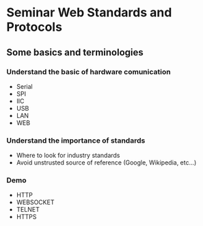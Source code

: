 # Seminar Web Standards and Protocols


## Some basics and terminologies

### Understand the basic of hardware comunication

* Serial
* SPI
* IIC
* USB
* LAN
* WEB

### Understand the importance of standards

* Where to look for industry standards
* Avoid unstrusted source of reference (Google, Wikipedia, etc...)


### Demo

* HTTP
* WEBSOCKET
* TELNET
* HTTPS
